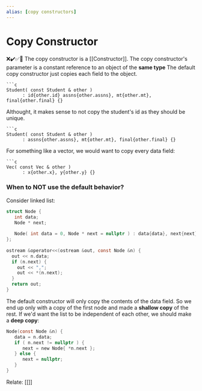 ```yaml
---
alias: [copy constructors]
---
```

# Copy Constructor
❌✔️✅📗
The copy constructor is a [[Constructor]]. 
The copy constructor's parameter is a constant reference to an object of the **same type**
The default copy constructor just copies each field to the object.
```ad-example
```c
Student( const Student & other ) 
      : id{other.id} assns{other.assns}, mt{other.mt}, final{other.final} {}
```

Althought, it makes sense to not copy the student's id as they should be unique.
```ad-example
```c
Student( const Student & other ) 
      : assns{other.assns}, mt{other.mt}, final{other.final} {}
```

For something like a vector, we would want to copy every data field:
```ad-example
```c
Vec( const Vec & other ) 
      : x{other.x}, y{other.y} {}
```

### When to **NOT** use the default behavior?
Consider linked list:
```c
struct Node {
   int data;
   Node * next;
  
   Node( int data = 0, Node * next = nullptr ) : data{data}, next{next} {}
};  
  
ostream &operator<<(ostream &out, const Node &n) {
  out << n.data;
  if (n.next) {
    out << ",";
    out << *(n.next);
  }
  return out;
}
```
The default constructor will only copy the contents of the data field. So we end up only with a copy of the first node and made a **shallow copy** of the rest. If we'd want the list to be independent of each other, we should make a **deep copy**:
```c
Node(const Node &n) {  
   data = n.data;  
   if ( n.next != nullptr ) {  
      next = new Node{ *n.next };  
   } else {  
      next = nullptr;  
   }  
}
```

Relate: [[]]